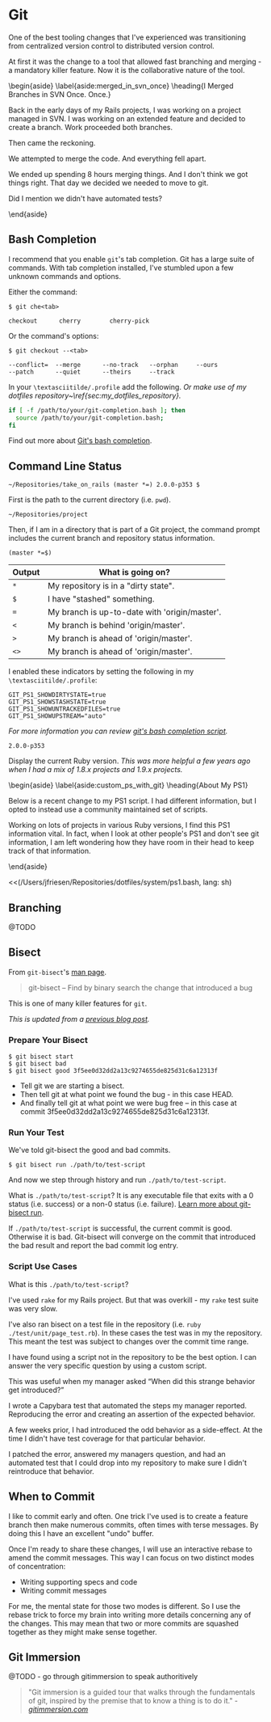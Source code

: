 # Git

One of the best tooling changes that I've experienced was transitioning from centralized version control to distributed version control.

At first it was the change to a tool that allowed fast branching and merging - a mandatory killer feature.
Now it is the collaborative nature of the tool.

\begin{aside}
\label{aside:merged_in_svn_once}
\heading{I Merged Branches in SVN Once. Once.}

Back in the early days of my Rails projects, I was working on a project managed in SVN.
I was working on an extended feature and decided to create a branch.
Work proceeded both branches.

Then came the reckoning.

We attempted to merge the code.
And everything fell apart.

We ended up spending 8 hours merging things.
And I don't think we got things right.
That day we decided we needed to move to git.

Did I mention we didn't have automated tests?

\end{aside}

## Bash Completion

I recommend that you enable `git`'s tab completion.
Git has a large suite of commands.
With tab completion installed, I've stumbled upon a few unknown commands and options.

Either the command:

```console
$ git che<tab>

checkout      cherry        cherry-pick
```

Or the command's options:

```console
$ git checkout --<tab>

--conflict=  --merge      --no-track   --orphan     --ours
--patch      --quiet      --theirs     --track
```

In your `\textasciitilde/.profile` add the following. *Or make use of my dotfiles repository~\ref{sec:my_dotfiles_repository}.*

```sh
if [ -f /path/to/your/git-completion.bash ]; then
  source /path/to/your/git-completion.bash;
fi
```

Find out more about [Git's bash completion](https://github.com/git/git/blob/master/contrib/completion/git-completion.bash).

## Command Line Status

```console
~/Repositories/take_on_rails (master *=) 2.0.0-p353 $
```

First is the path to the current directory (i.e. `pwd`).

```console
~/Repositories/project
```

Then, if I am in a directory that is part of a Git project, the command prompt
includes the current branch and repository status information.

```console
(master *=$)
```

| Output | What is going on?
|--------|-----------------------------------------------
| `*`   | My repository is in a "dirty state".
| `$`   | I have "stashed" something.
| `=`   | My branch is up-to-date with 'origin/master'.
| `<`   | My branch is behind 'origin/master'.
| `>`   | My branch is ahead of 'origin/master'.
| `<>`  | My branch is ahead of 'origin/master'.

I enabled these indicators by setting the following in my `\textasciitilde/.profile`:

```console
GIT_PS1_SHOWDIRTYSTATE=true
GIT_PS1_SHOWSTASHSTATE=true
GIT_PS1_SHOWUNTRACKEDFILES=true
GIT_PS1_SHOWUPSTREAM="auto"
```

*For more information you can review [git's bash completion script](https://github.com/git/git/blob/master/contrib/completion/git-prompt.sh).*

```console
2.0.0-p353
```

Display the current Ruby version. *This was more helpful a few years ago when I had a mix of 1.8.x projects and 1.9.x projects.*

\begin{aside}
\label{aside:custom_ps_with_git}
\heading{About My PS1}

Below is a recent change to my PS1 script.
I had different information, but I opted to instead use a community maintained set of scripts.

Working on lots of projects in various Ruby versions, I find this PS1 information vital.
In fact, when I look at other people's PS1 and don't see git information, I am left wondering how they have room in their head to keep track of that information.

\end{aside}

<<(/Users/jfriesen/Repositories/dotfiles/system/ps1.bash, lang: sh)

## Branching

@TODO

## Bisect

From `git-bisect`'s [man page](https://www.kernel.org/pub/software/scm/git/docs/git-bisect.html).

> git-bisect – Find by binary search the change that introduced a bug

This is one of many killer features for `git`.

*This is updated from a [previous blog post](http://blogs.nd.edu/jeremyfriesen/2012/10/08/using-git-bisect-for-finding-when-a-bug-was-introduced/).*

### Prepare Your Bisect

```console
$ git bisect start
$ git bisect bad
$ git bisect good 3f5ee0d32dd2a13c9274655de825d31c6a12313f
```

* Tell git we are starting a bisect.
* Then tell git at what point we found the bug - in this case HEAD.
* And finally tell git at what point we were bug free – in this case at commit 3f5ee0d32dd2a13c9274655de825d31c6a12313f.

### Run Your Test

We've told git-bisect the good and bad commits.

```console
$ git bisect run ./path/to/test-script
```

And now we step through history and run `./path/to/test-script`.

What is `./path/to/test-script`?
It is any executable file that exits with a 0 status (i.e. success) or a non-0 status (i.e. failure).
[Learn more about git-bisect run](https://www.kernel.org/pub/software/scm/git/docs/git-bisect.html#_bisect_run).

If `./path/to/test-script` is successful, the current commit is good.
Otherwise it is bad.
Git-bisect will converge on the commit that introduced the bad result and report the bad commit log entry.

### Script Use Cases

What is this `./path/to/test-script`?

I've used `rake` for my Rails project.
But that was overkill - my `rake` test suite was very slow.

I've also ran bisect on a test file in the repository (i.e. `ruby ./test/unit/page_test.rb`).
In these cases the test was in my the repository.
This meant the test was subject to changes over the commit time range.

I have found using a script not in the repository to be the best option.
I can answer the very specific question by using a custom script.

This was useful when my manager asked “When did this strange behavior get introduced?”

I wrote a Capybara test that automated the steps my manager reported.
Reproducing the error and creating an assertion of the expected behavior.

A few weeks prior, I had introduced the odd behavior as a side-effect.
At the time I didn't have test coverage for that particular behavior.

I patched the error, answered my managers question, and had an automated test that I could drop into my repository to make sure I didn't reintroduce that behavior.

## When to Commit

I like to commit early and often.
One trick I've used is to create a feature branch then make numerous commits, often times with terse messages.
By doing this I have an excellent "undo" buffer.

Once I'm ready to share these changes, I will use an interactive rebase to amend the commit messages.
This way I can focus on two distinct modes of concentration:

* Writing supporting specs and code
* Writing commit messages

For me, the mental state for those two modes is different.
So I use the rebase trick to force my brain into writing more details concerning any of the changes.
This may mean that two or more commits are squashed together as they might make sense together.

## Git Immersion

@TODO - go through gitimmersion to speak authoritively

> "Git immersion is a guided tour that walks through the fundamentals of git, inspired by the premise that to know a thing is to do it." - *[gitimmersion.com](http://gitimmersion.com/)*